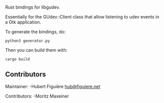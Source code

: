 Rust bindings for libgudev.

Essentially for the GUdev::Client class that allow listening to udev
events in a Gtk application.

To generate the bindings, do:

````
python3 generator.py
````

Then you can build them with:

````
cargo build
````


Contributors
------------

Maintainer:
-Hubert Figuière <hub@figuiere.net>

Contributors:
-Moritz Maxeiner

